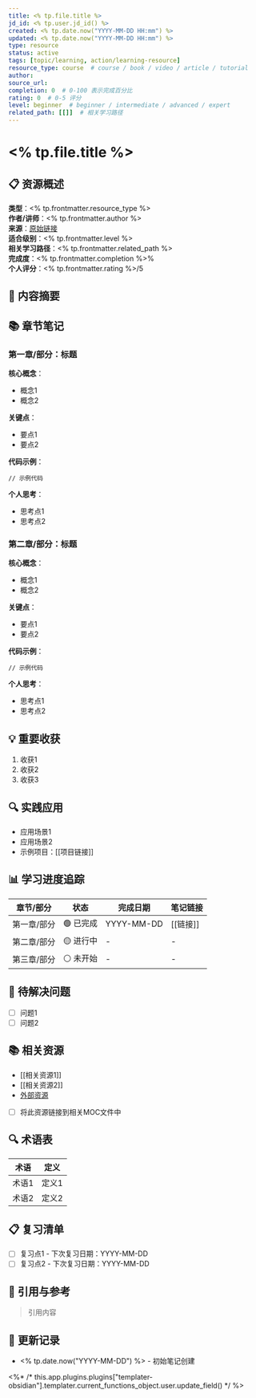 ```yaml
---
title: <% tp.file.title %>
jd_id: <% tp.user.jd_id() %>
created: <% tp.date.now("YYYY-MM-DD HH:mm") %>
updated: <% tp.date.now("YYYY-MM-DD HH:mm") %>
type: resource
status: active
tags: [topic/learning, action/learning-resource]
resource_type: course  # course / book / video / article / tutorial
author: 
source_url: 
completion: 0  # 0-100 表示完成百分比
rating: 0  # 0-5 评分
level: beginner  # beginner / intermediate / advanced / expert
related_path: [[]]  # 相关学习路径
---
```


# <% tp.file.title %>

## 📋 资源概述

**类型**：<% tp.frontmatter.resource_type %>  
**作者/讲师**：<% tp.frontmatter.author %>  
**来源**：[原始链接](<% tp.frontmatter.source_url %>)  
**适合级别**：<% tp.frontmatter.level %>  
**相关学习路径**：<% tp.frontmatter.related_path %>  
**完成度**：<% tp.frontmatter.completion %>%  
**个人评分**：<% tp.frontmatter.rating %>/5  

## 📝 内容摘要

<!-- 简要描述该资源的主要内容和学习目标 -->

## 📚 章节笔记

### 第一章/部分：标题

**核心概念**：
- 概念1
- 概念2

**关键点**：
- 要点1
- 要点2

**代码示例**：
```language
// 示例代码
```

**个人思考**：
- 思考点1
- 思考点2

### 第二章/部分：标题

**核心概念**：
- 概念1
- 概念2

**关键点**：
- 要点1
- 要点2

**代码示例**：
```language
// 示例代码
```

**个人思考**：
- 思考点1
- 思考点2

## 💡 重要收获

<!-- 列出从该资源中获得的最重要收获 -->
1. 收获1
2. 收获2
3. 收获3

## 🔍 实践应用

<!-- 如何将学到的知识应用到实际项目中 -->
- 应用场景1
- 应用场景2
- 示例项目：[[项目链接]]

## 📊 学习进度追踪

| 章节/部分 | 状态 | 完成日期 | 笔记链接 |
|---------|------|---------|---------|
| 第一章/部分 | 🟢 已完成 | YYYY-MM-DD | [[链接]] |
| 第二章/部分 | 🟡 进行中 | - | - |
| 第三章/部分 | ⚪ 未开始 | - | - |

## 📝 待解决问题

<!-- 学习过程中遇到的问题和疑惑 -->
- [ ] 问题1
- [ ] 问题2

## 📚 相关资源

<!-- 与当前资源相关的其他资源 -->
- [[相关资源1]]
- [[相关资源2]]
- [外部资源](URL)
- [ ] 将此资源链接到相关MOC文件中

## 🔍 术语表

| 术语 | 定义 |
|------|------|
| 术语1 | 定义1 |
| 术语2 | 定义2 |

## 📋 复习清单

<!-- 需要定期复习的重要内容 -->
- [ ] 复习点1 - 下次复习日期：YYYY-MM-DD
- [ ] 复习点2 - 下次复习日期：YYYY-MM-DD

## 📌 引用与参考

<!-- 引用资源中的重要观点或参考资料 -->
> 引用内容

## 📅 更新记录

- <% tp.date.now("YYYY-MM-DD") %> - 初始笔记创建

<%* /* this.app.plugins.plugins["templater-obsidian"].templater.current_functions_object.user.update_field() */ %> 